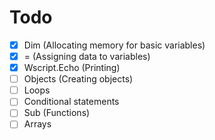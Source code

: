 # Todo
- [x] Dim (Allocating memory for basic variables)
- [x] = (Assigning data to variables)
- [x] Wscript.Echo (Printing)
- [ ] Objects (Creating objects)
- [ ] Loops
- [ ] Conditional statements
- [ ] Sub (Functions)
- [ ] Arrays
